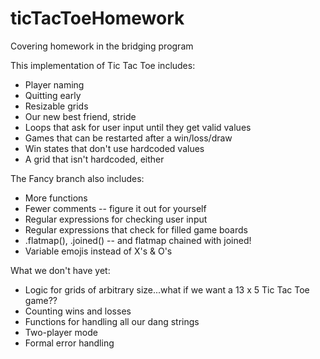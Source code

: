 # ticTacToeHomework
Covering homework in the bridging program

This implementation of Tic Tac Toe includes:

* Player naming
* Quitting early
* Resizable grids
* Our new best friend, stride
* Loops that ask for user input until they get valid values
* Games that can be restarted after a win/loss/draw
* Win states that don't use hardcoded values
* A grid that isn't hardcoded, either

The Fancy branch also includes:

* More functions
* Fewer comments -- figure it out for yourself
* Regular expressions for checking user input
* Regular expressions that check for filled game boards
* .flatmap(), .joined() -- and flatmap chained with joined!
* Variable emojis instead of X's & O's

What we don't have yet:

* Logic for grids of arbitrary size...what if we want a 13 x 5 Tic Tac Toe game??
* Counting wins and losses
* Functions for handling all our dang strings
* Two-player mode
* Formal error handling
